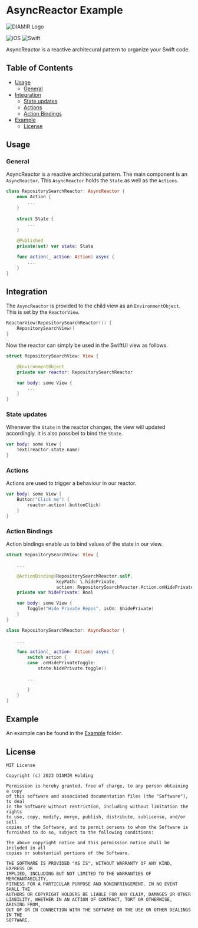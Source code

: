 # AsyncReactor Example

<picture>
  <source media="(prefers-color-scheme: dark)" srcset="https://github.com/diamirio/AsyncReactor/assets/19715246/56eef378-e63e-4732-8710-040d3440afbb">
  <img alt="DIAMIR Logo" src="https://github.com/diamirio/AsyncReactor/assets/19715246/8424fef3-5aeb-4e15-af36-55f1f3fc37b0">
</picture>

![iOS](https://img.shields.io/badge/iOS-000000?style=for-the-badge&logo=ios&logoColor=white)
![Swift](https://img.shields.io/badge/Swift-FA7343?style=for-the-badge&logo=swift&logoColor=white)

AsyncReactor is a reactive architecural pattern to organize your Swift code.

## Table of Contents
 - [Usage](#usage)
   - [General](#general)
 - [Integration](#integration)
   - [State updates](#state-updates)
   - [Actions](#actions)
   - [Action Bindings](#action-bindings)
 - [Example ](#example)
   - [License ](#license)

## Usage<a name="usage"></a>
### General
AsyncReactor is a reactive architecural pattern. The main component is an `AsyncReactor`. This `AsyncReactor` holds the `State` as well as the `Actions`.

```Swift
class RepositorySearchReactor: AsyncReactor {
    enum Action {
        ...
    }
    
    struct State {
        ...
    }
    
    @Published
    private(set) var state: State

    func action(_ action: Action) async { 
        ...
    }
}
```

## Integration
The `AsyncReactor` is provided to the child view as an `EnvironmentObject`. This is set by the `ReactorView`.
```Swift
ReactorView(RepositorySearchReactor()) {
    RepositorySearchView()
}
```

Now the reactor can simply be used in the SwiftUI view as follows.
```Swift
struct RepositorySearchView: View {

    @EnvironmentObject
    private var reactor: RepositorySearchReactor

    var body: some View { 
        ... 
    }
}
```

### State updates
Whenever the `State` in the reactor changes, the view will updated accordingly. It is also possibel to bind the `State`.

```Swift
var body: some View { 
    Text(reactor.state.name)
}
``````


### Actions
Actions are used to trigger a behaviour in our reactor. 

```Swift
var body: some View { 
    Button("Click me") {
        reactor.action(.buttonClick)
    }
}
``````


### Action Bindings
Action bindings enable us to bind values of the state in our view.

```Swift
struct RepositorySearchView: View {

    ...

    @ActionBinding(RepositorySearchReactor.self, 
                   keyPath: \.hidePrivate,
                   action: RepositorySearchReactor.Action.onHidePrivateToggle)
    private var hidePrivate: Bool

    var body: some View { 
        Toggle("Hide Private Repos", isOn: $hidePrivate)
    }
}

class RepositorySearchReactor: AsyncReactor {
  
    ...

    func action(_ action: Action) async {
        switch action {
        case .onHidePrivateToggle:
            state.hidePrivate.toggle()

        ...

        }
    }
}
```

## Example <a name="example"></a>
An example can be found in the [Example](./Example/AsyncReactorExample) folder.

## License <a name="license"></a>
```
MIT License

Copyright (c) 2023 DIAMIR Holding

Permission is hereby granted, free of charge, to any person obtaining a copy
of this software and associated documentation files (the "Software"), to deal
in the Software without restriction, including without limitation the rights
to use, copy, modify, merge, publish, distribute, sublicense, and/or sell
copies of the Software, and to permit persons to whom the Software is
furnished to do so, subject to the following conditions:

The above copyright notice and this permission notice shall be included in all
copies or substantial portions of the Software.

THE SOFTWARE IS PROVIDED "AS IS", WITHOUT WARRANTY OF ANY KIND, EXPRESS OR
IMPLIED, INCLUDING BUT NOT LIMITED TO THE WARRANTIES OF MERCHANTABILITY,
FITNESS FOR A PARTICULAR PURPOSE AND NONINFRINGEMENT. IN NO EVENT SHALL THE
AUTHORS OR COPYRIGHT HOLDERS BE LIABLE FOR ANY CLAIM, DAMAGES OR OTHER
LIABILITY, WHETHER IN AN ACTION OF CONTRACT, TORT OR OTHERWISE, ARISING FROM,
OUT OF OR IN CONNECTION WITH THE SOFTWARE OR THE USE OR OTHER DEALINGS IN THE
SOFTWARE.
```
